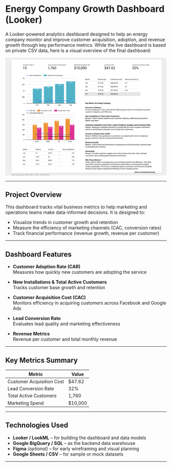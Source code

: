 #  Energy Company Growth Dashboard (Looker)

A Looker-powered analytics dashboard designed to help an energy company monitor and improve customer acquisition, adoption, and revenue growth through key performance metrics.
While the live dashboard is based on private CSV data, here is a visual overview of the final dashboard:

![Dashboard Screenshot](Dashboard.png)

---

## Project Overview

This dashboard tracks vital business metrics to help marketing and operations teams make data-informed decisions. It is designed to:

- Visualize trends in customer growth and retention
- Measure the efficiency of marketing channels (CAC, conversion rates)
- Track financial performance (revenue growth, revenue per customer)

---

## Dashboard Features

-  **Customer Adoption Rate (CAR)**  
  Measures how quickly new customers are adopting the service

-  **New Installations & Total Active Customers**  
  Tracks customer base growth and retention

-  **Customer Acquisition Cost (CAC)**  
  Monitors efficiency in acquiring customers across Facebook and Google Ads

-  **Lead Conversion Rate**  
  Evaluates lead quality and marketing effectiveness

-  **Revenue Metrics**  
  Revenue per customer and total monthly revenue

---

## Key Metrics Summary

| Metric                    | Value     |
|---------------------------|-----------|
| Customer Acquisition Cost | $47.62    |
| Lead Conversion Rate      | 32%       |
| Total Active Customers    | 1,760     |
| Marketing Spend           | $10,000   |

---

## Technologies Used

- **Looker / LookML** – for building the dashboard and data models  
- **Google BigQuery / SQL** – as the backend data warehouse  
- **Figma** *(optional)* – for early wireframing and visual planning  
- **Google Sheets / CSV** – for sample or mock datasets

---



